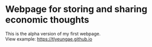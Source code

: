 # Webpage for storing and sharing economic thoughts
This is the alpha version of my first webpage.  
View example: https://tlyeungae.github.io